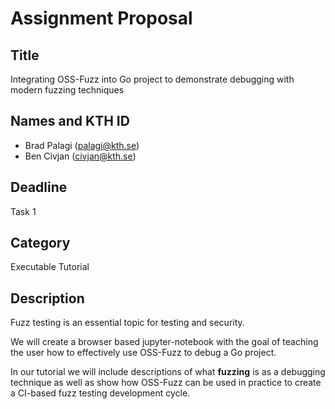 # Assignment Proposal

## Title

Integrating OSS-Fuzz into Go project to demonstrate debugging with modern fuzzing techniques

## Names and KTH ID
  - Brad Palagi (palagi@kth.se)
  - Ben Civjan (civjan@kth.se)

## Deadline

Task 1

## Category

Executable Tutorial

## Description

Fuzz testing is an essential topic for testing and security. 

We will create a browser based jupyter-notebook with the goal of teaching the user how to effectively use OSS-Fuzz to debug a Go project.

In our tutorial we will include descriptions of what **fuzzing** is as a debugging technique as well as show how OSS-Fuzz can be used in practice to create a CI-based fuzz testing development cycle.
